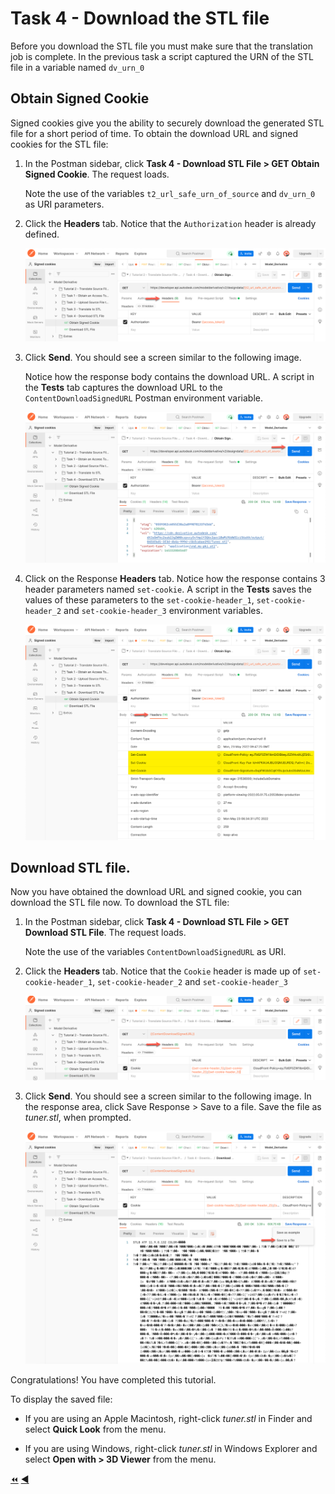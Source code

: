 # Task 4 - Download the STL file

Before you download the STL file you must make sure that the translation job is complete. In the previous task a script captured the URN of the STL file in a variable named `dv_urn_0`


## Obtain Signed Cookie

Signed cookies give you the ability to securely download the generated STL file for a short period of time. To obtain the download URL and signed cookies for the STL file:

1. In the Postman sidebar, click **Task 4 - Download STL File > GET Obtain Signed Cookie**. The request loads.

   Note the use of the variables `t2_url_safe_urn_of_source` and `dv_urn_0` as URI parameters.

2. Click the **Headers** tab. Notice that the `Authorization` header is already defined.

    ![Obtain Signed Cookie](../images/tutorial02_obtain_signed_cookies_01.png "Obtain Signed Cookie")

3. Click **Send**. You should see a screen similar to the following image.

   Notice how the response body contains the download URL. A script in the **Tests** tab captures the download URL to the `ContentDownloadSignedURL`  Postman   environment variable.

    ![Obtained Cookie](../images/tutorial02_obtain_signed_cookies_02.png "Obtained Cookie")
    
4. Click on the Response **Headers** tab. Notice how the response contains 3 header parameters named `set-cookie`. A script in the **Tests** saves the values of these parameters to the `set-cookie-header_1`, `set-cookie-header_2` and `set-cookie-header_3` environment variables.

    ![Response Headers](../images/tutorial02_obtain_signed_cookies_03.png "Response Headers")
    
 ## Download STL file.

Now you have obtained the download URL and signed cookie, you can download the STL file now. To download the STL file:

1. In the Postman sidebar, click **Task 4 - Download STL File > GET Download STL File**. The request loads.

   Note the use of the variables `ContentDownloadSignedURL` as URI.

2. Click the **Headers** tab. Notice that the `Cookie` header is made up of `set-cookie-header_1`, `set-cookie-header_2` and `set-cookie-header_3`

    ![Cookie Headers Download](../images/tutorial02_download_stl_file_01.png "Cookie Headers Download")

3. Click **Send**. You should see a screen similar to the following image. In the response area, click Save Response > Save to a file. Save the file as *tuner.stl*, when prompted.

    ![Download Result](../images/tutorial02_download_stl_file_02.png "Download Result")

Congratulations! You have completed this tutorial.

To display the saved file:

- If you are using an Apple Macintosh, right-click *tuner.stl* in Finder and select **Quick Look** from the menu.

- If you are using Windows, right-click *tuner.stl* in Windows Explorer and select **Open with > 3D Viewer** from the menu.

[:rewind:](../readme.md "readme.md") [:arrow_backward:](task-3.md "Previous task")
